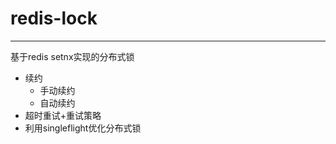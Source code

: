 # redis-lock
-----------------
基于redis setnx实现的分布式锁
+ 续约
  + 手动续约
  + 自动续约
+ 超时重试+重试策略
+ 利用singleflight优化分布式锁


